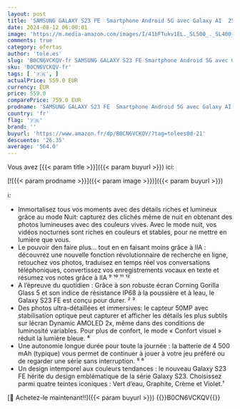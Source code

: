 ```yaml
---
layout: post
title: 'SAMSUNG GALAXY S23 FE  Smartphone Android 5G avec Galaxy AI  256 Go  Chargeur secteur rapide 25W inclus [Exclusivité Amazon]  Smartphone déverrouillé  Graphite  Version FR'
date: 2024-08-12 06:00:01
image: 'https://m.media-amazon.com/images/I/41bFTukv1EL._SL500_._SL400_.jpg'
comments: true
category: ofertas
author: 'tole.es'
slug: 'B0CN6VCKQV-fr SAMSUNG GALAXY S23 FE Smartphone Android 5G avec Galaxy AI...'
sku: 'B0CN6VCKQV-fr'
tags: [ '🇫🇷', ]
actualPrice: 559.0 EUR
currency: EUR
price: 559.0
comparePrice: 759.0 EUR
prodname: 'SAMSUNG GALAXY S23 FE  Smartphone Android 5G avec Galaxy AI  256 Go  Chargeur secteur rapide 25W inclus [Exclusivité Amazon]  Smartphone déverrouillé  Graphite  Version FR'
country: 'fr'
flag: '🇫🇷'
brand: ''
buyurl: 'https://www.amazon.fr/dp/B0CN6VCKQV/?tag=tolees0d-21'
descuento: '26.35'
average: '564.0'
---
```


Vous avez [{{< param title >}}]({{< param buyurl >}}) ici:

[![{{< param prodname >}}]({{< param image >}})]({{< param buyurl >}})

ℹ️:

- Immortalisez tous vos moments avec des détails riches et lumineux grâce au mode Nuit: capturez des clichés même de nuit en obtenant des photos lumineuses avec des couleurs vives. Avec le mode nuit, vos vidéos nocturnes sont riches en couleurs et stables, pour ne mettre en lumière que vous.
- Le pouvoir den faire plus... tout en en faisant moins grâce à lIA : découvrez une nouvelle fonction révolutionnaire de recherche en ligne, retouchez vos photos, traduisez en temps réel vos conversations téléphoniques, convertissez vos enregistrements vocaux en texte et résumez vos notes grâce à lIA ⁹ ¹⁰ ¹¹ ¹²
- A l’épreuve du quotidien : Grâce à son robuste écran Corning Gorilla Glass 5 et son indice de résistance IP68 à la poussière et à leau, le Galaxy S23 FE est conçu pour durer. ² ³
- Des photos ultra-détaillées et immersives: le capteur 50MP avec stabilisation optique peut capturer et afficher les détails les plus subtils sur lécran Dynamic AMOLED 2x, même dans des conditions de luminosité variables. Pour plus de confort, le mode « Confort visuel » réduit la lumière bleue. ⁴
- Une autonomie longue durée pour toute la journée : la batterie de 4 500 mAh (typique) vous permet de continuer à jouer à votre jeu préféré ou de regarder une série sans interruption. ⁵ ⁶
- Un design intemporel aux couleurs tendances : le nouveau Galaxy S23 FE hérite du design emblématique de la série Galaxy S23. Choisissez parmi quatre teintes iconiques : Vert d’eau, Graphite, Crème et Violet.¹

[🛒 Achetez-le maintenant!!]({{< param buyurl >}})
{{<world>}}B0CN6VCKQV{{</world>}}
